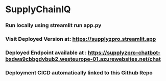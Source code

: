 # SupplyChainIQ

### Run locally using streamlit run app.py

### Visit Deployed Version at: https://supplyzpro.streamlit.app
### Deployed Endpoint available at : https://supplyzpro-chatbot-bxdwa9cbbgdvbub2.westeurope-01.azurewebsites.net/chat
### Deployment CICD automatically linked to this Github Repo
